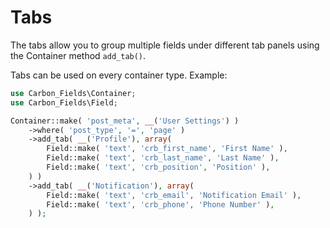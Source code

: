 # Tabs

The tabs allow you to group multiple fields under different tab panels using the Container method `add_tab()`.

Tabs can be used on every container type. Example:

```php
use Carbon_Fields\Container;
use Carbon_Fields\Field;

Container::make( 'post_meta', __('User Settings') )
	->where( 'post_type', '=', 'page' )
	->add_tab( __('Profile'), array(
		Field::make( 'text', 'crb_first_name', 'First Name' ),
		Field::make( 'text', 'crb_last_name', 'Last Name' ),
		Field::make( 'text', 'crb_position', 'Position' ),
	) )
	->add_tab( __('Notification'), array(
		Field::make( 'text', 'crb_email', 'Notification Email' ),
		Field::make( 'text', 'crb_phone', 'Phone Number' ),
	) );
```